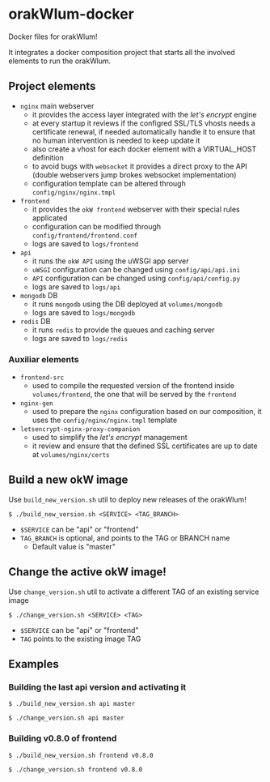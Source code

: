 # orakWlum-docker
Docker files for orakWlum!

It integrates a docker composition project that starts all the involved elements to run the orakWlum.

## Project elements

- `nginx` main webserver
  - it provides the access layer integrated with the _let's encrypt_ engine
  - at every startup it reviews if the configred SSL/TLS vhosts needs a certificate renewal, if needed automatically handle it to ensure that no human intervention is needed to keep update it
  - also create a vhost for each docker element with a VIRTUAL_HOST definition
  - to avoid bugs with `websocket` it provides a direct proxy to the API (double webservers jump brokes websocket implementation)
  - configuration template can be altered through `config/nginx/nginx.tmpl`
- `frontend`
  - it provides the `okW frontend` webserver with their special rules applicated
  - configuration can be modified through `config/frontend/frontend.conf`
  - logs are saved to `logs/frontend`
- `api`
  - it runs the `okW API` using the uWSGI app server
  - `uWSGI` configuration can be changed using `config/api/api.ini`
  - `API` configuration can be changed using `config/api/config.py`
  - logs are saved to `logs/api`
- `mongodb` DB
  - it runs `mongodb` using the DB deployed at `volumes/mongodb`
  - logs are saved to `logs/mongodb`
- `redis` DB
  - it runs `redis` to provide the queues and caching server
  - logs are saved to `logs/redis`


### Auxiliar elements

- `frontend-src`
  - used to compile the requested version of the frontend inside `volumes/frontend`, the one that will be served by the `frontend`
- `nginx-gen`
  - used to prepare the `nginx` configuration based on our composition, it uses the `config/nginx/nginx.tmpl` template
- `letsencrypt-nginx-proxy-companion`
  - used to simplify the _let's encrypt_ management
  - it review and ensure that the defined SSL certificates are up to date at `volumes/nginx/certs`




## Build a new okW image

Use ```build_new_version.sh``` util to deploy new releases of the orakWlum!

```
$ ./build_new_version.sh <SERVICE> <TAG_BRANCH>
``` 
- ```$SERVICE``` can be "api" or "frontend"
- ```TAG_BRANCH``` is optional, and points to the TAG or BRANCH name
  - Default value is "master"


## Change the active okW image!

Use ```change_version.sh``` util to activate a different TAG of an existing service image

```
$ ./change_version.sh <SERVICE> <TAG>
``` 
- ```$SERVICE``` can be "api" or "frontend"
- ```TAG``` points to the existing image TAG


## Examples

### Building the last api version and activating it
```
$ ./build_new_version.sh api master 

$ ./change_version.sh api master 
``` 

### Building v0.8.0 of frontend
```
$ ./build_new_version.sh frontend v0.8.0 

$ ./change_version.sh frontend v0.8.0 
``` 

